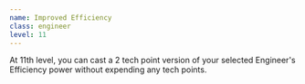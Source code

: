 ```yaml
---
name: Improved Efficiency
class: engineer
level: 11
---
```

At 11th level, you can cast a 2 tech point version of your selected Engineer's Efficiency power without expending
any tech points.

